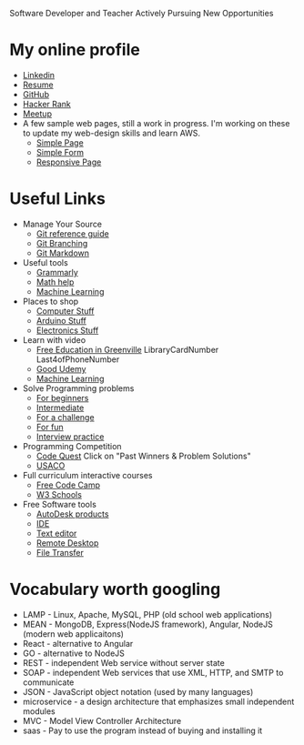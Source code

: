 Software Developer and Teacher Actively Pursuing New Opportunities
# My online profile
* [Linkedin](https://www.linkedin.com/in/wayne-ryan-b276103/)
* [Resume](https://www.visualcv.com/wayne-joseph-ryan)
* [GitHub](https://github.com/WayneRyan)
* [Hacker Rank](https://www.hackerrank.com/wryan42675)
* [Meetup](https://www.meetup.com/members/248351622/)
* A few sample web pages, still a work in progress. I'm working on these to update my web-design skills and learn AWS.
   * [Simple Page](http://wayneryan.net/)
   * [Simple Form](http://wayneryan.net/form.html)
   * [Responsive Page](http://wayneryan.net/landing.html)


# Useful Links
* Manage Your Source
    * [Git reference guide](https://git-scm.com/docs)
    * [Git Branching](https://learngitbranching.js.org/)
    * [Git Markdown](https://guides.github.com/features/mastering-markdown/)
* Useful tools
    * [Grammarly](https://www.grammarly.com/)
    * [Math help](http://www.wolframalpha.com/)
    * [Machine Learning](https://www.tensorflow.org/)
* Places to shop
    * [Computer Stuff](https://www.newegg.com/)
    * [Arduino Stuff](https://www.adafruit.com/)
    * [Electronics Stuff](https://www.digikey.com/)
* Learn with video
    * [Free Education in Greenville](https://www.lynda.com/portal/patron?org=greenvillelibrary.org&triedlogout=true) LibraryCardNumber Last4ofPhoneNumber
    * [Good Udemy](https://www.udemy.com/user/toddmcleod/?key=taught_courses&taught_courses=1)
    * [Machine Learning](https://www.youtube.com/playlist?list=PL3FW7Lu3i5JvHM8ljYj-zLfQRF3EO8sYv)
* Solve Programming problems
    * [For beginners](http://codingbat.com/java)
    * [Intermediate](https://www.hackerrank.com/)
    * [For a challenge](https://projecteuler.net/)
    * [For fun](https://www.codingame.com/start)
    * [Interview practice](https://www.pramp.com/#/)
* Programming Competition
    * [Code Quest](https://www.lockheedmartin.com/en-us/who-we-are/communities/codequest.html) Click on "Past Winners & Problem Solutions"
    * [USACO](http://www.usaco.org/)
* Full curriculum interactive courses
    * [Free Code Camp](https://www.freecodecamp.org/)
    * [W3 Schools](https://www.w3schools.com/)
* Free Software tools
    * [AutoDesk products](https://www.autodesk.com/education/home)
    * [IDE](https://www.jetbrains.com/idea/)
    * [Text editor](https://www.textpad.com/)
    * [Remote Desktop](https://www.realvnc.com/en/)
    * [File Transfer](https://winscp.net/eng/download.php)
    


# Vocabulary worth googling
* LAMP - Linux, Apache, MySQL, PHP  (old school web applications)
* MEAN - MongoDB, Express(NodeJS framework), Angular, NodeJS (modern web applicaitons)
* React - alternative to Angular
* GO - alternative to NodeJS
* REST - independent Web service without server state 
* SOAP - independent Web services that use XML, HTTP, and SMTP to communicate
* JSON - JavaScript object notation (used by many languages)
* microservice - a design architecture that emphasizes small independent modules
* MVC - Model View Controller Architecture
* saas - Pay to use the program instead of buying and installing it


